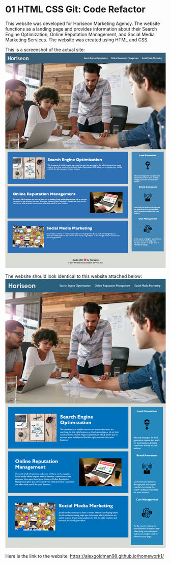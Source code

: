 # 01 HTML CSS Git: Code Refactor

This website was developed for Horiseon Marketing Agency. The website functions as a landing page and provides information about their Search Engine Optimization, Online Reputation Management, and Social Media Marketing Services. The website was created using HTML and CSS. 

This is a screenshot of the actual site:
![code refactor](./Assets/Homework1SS.png)

The website should look identical to this website attached below:
![code refactor demo](./Assets/01-html-css-git-homework-demo.png)

Here is the link to the website:
https://alexgoldman98.github.io/homework1/